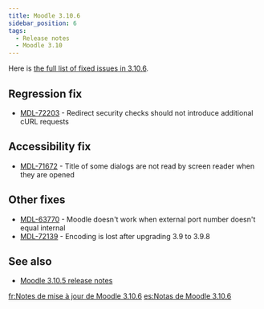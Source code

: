 ```yaml
---
title: Moodle 3.10.6
sidebar_position: 6
tags:
  - Release notes
  - Moodle 3.10
---
```


Here is [the full list of fixed issues in 3.10.6](https://tracker.moodle.org/secure/IssueNavigator!executeAdvanced.jspa?jqlQuery=project+%3D+mdl+AND+resolution+%3D+fixed+AND+fixVersion+in+%28%223.10.6%22%29+ORDER+BY+priority+DESC&runQuery=true&clear=true).

## Regression fix

- [MDL-72203](https://tracker.moodle.org/browse/MDL-72203) - Redirect security checks should not introduce additional cURL requests

## Accessibility fix

- [MDL-71672](https://tracker.moodle.org/browse/MDL-71672) - Title of some dialogs are not read by screen reader when they are opened

## Other fixes

- [MDL-63770](https://tracker.moodle.org/browse/MDL-63770) - Moodle doesn't work when external port number doesn't equal internal
- [MDL-72139](https://tracker.moodle.org/browse/MDL-72139) - Encoding is lost after upgrading 3.9 to 3.9.8

## See also

- [Moodle 3.10.5 release notes](/general/release-notes/3.10/3.10.5)

[fr:Notes de mise à jour de Moodle 3.10.6](https://docs.moodle.org/dev/fr:Notes_de_mise_à_jour_de_Moodle_3.10.6)
[es:Notas de Moodle 3.10.6](https://docs.moodle.org/dev/es:Notas_de_Moodle_3.10.6)
